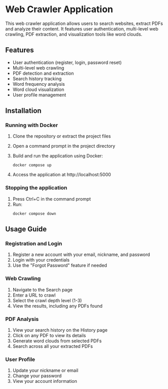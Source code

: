 # Web Crawler Application

This web crawler application allows users to search websites, extract PDFs and analyze their content. It features user authentication, multi-level web crawling, PDF extraction, and visualization tools like word clouds.

## Features

- User authentication (register, login, password reset)
- Multi-level web crawling
- PDF detection and extraction
- Search history tracking
- Word frequency analysis
- Word cloud visualization
- User profile management

## Installation

### Running with Docker

1. Clone the repository or extract the project files
2. Open a command prompt in the project directory
3. Build and run the application using Docker:
   ```
   docker compose up
   ```

4. Access the application at http://localhost:5000

### Stopping the application

1. Press Ctrl+C in the command prompt
2. Run:
   ```
   docker compose down
   ```

## Usage Guide

### Registration and Login

1. Register a new account with your email, nickname, and password
2. Login with your credentials
3. Use the "Forgot Password" feature if needed

### Web Crawling

1. Navigate to the Search page
2. Enter a URL to crawl
3. Select the crawl depth level (1-3)
4. View the results, including any PDFs found

### PDF Analysis

1. View your search history on the History page
2. Click on any PDF to view its details
3. Generate word clouds from selected PDFs
4. Search across all your extracted PDFs

### User Profile

1. Update your nickname or email
2. Change your password
3. View your account information

